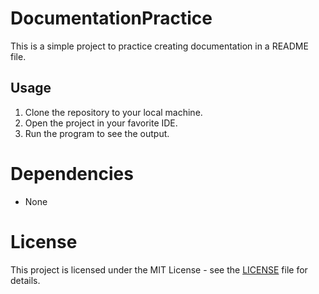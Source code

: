 # DocumentationPractice
This is a simple project to practice creating documentation in a README file.

## Usage
1. Clone the repository to your local machine.
2. Open the project in your favorite IDE.
3. Run the program to see the output.

# Dependencies
- None

# License
This project is licensed under the MIT License - see the [LICENSE](LICENSE) file for details.
